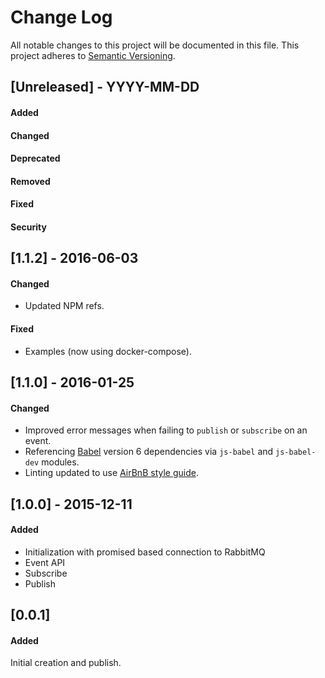 # Change Log
All notable changes to this project will be documented in this file.
This project adheres to [Semantic Versioning](http://semver.org/).


## [Unreleased] - YYYY-MM-DD
#### Added
#### Changed
#### Deprecated
#### Removed
#### Fixed
#### Security




## [1.1.2] - 2016-06-03
#### Changed
- Updated NPM refs.

#### Fixed
- Examples (now using docker-compose).



## [1.1.0] - 2016-01-25
#### Changed
- Improved error messages when failing to `publish` or `subscribe` on an event.
- Referencing [Babel](https://babeljs.io/) version 6 dependencies via `js-babel` and `js-babel-dev` modules.
- Linting updated to use [AirBnB style guide](https://github.com/airbnb/javascript).



## [1.0.0] - 2015-12-11
#### Added
- Initialization with promised based connection to RabbitMQ
- Event API
- Subscribe
- Publish



## [0.0.1]
#### Added
Initial creation and publish.
